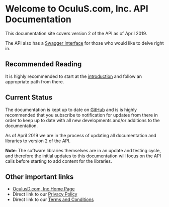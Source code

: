 # Welcome to OculuS.com, Inc. API Documentation

This documentation site covers version 2 of the API as of April 2019.

The API also has a [Swagger Interface](https://data-us1.oculusd.com/v2/ui/) for those who would like to delve right in.

## Recommended Reading

It is highly recommended to start at the [introduction](intro.md) and follow an appropriate path from there.

## Current Status

The documentation is kept up to date on [GitHub](https://github.com/oculusd/documentation_website) and is is highly recommended that you subscribe to notification for updates from there in order to keep up to date with all new developments and/or additions to the documentation.

As of April 2019 we are in the process of updating all documentation and libraries to version 2 of the API.

**Note**: The software libraries themselves are in an update and testing cycle, and therefore the initial updates to this documentation will focus on the API calls before starting to add content for the libraries.

## Other important links

* [OculusD.com, Inc Home Page](https://www.oculusd.com/)
* Direct link to our [Privacy Policy](https://www.oculusd.com/legal?content=privacy_policy)
* Direct link to our [Terms and Conditions](https://www.oculusd.com/legal?content=terms_and_conditions)

